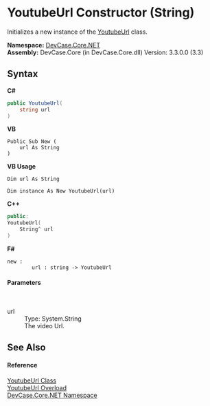 # YoutubeUrl Constructor (String)
 

Initializes a new instance of the <a href="T_DevCase_Core_NET_YoutubeUrl">YoutubeUrl</a> class.

**Namespace:**&nbsp;<a href="N_DevCase_Core_NET">DevCase.Core.NET</a><br />**Assembly:**&nbsp;DevCase.Core (in DevCase.Core.dll) Version: 3.3.0.0 (3.3)

## Syntax

**C#**<br />
``` C#
public YoutubeUrl(
	string url
)
```

**VB**<br />
``` VB
Public Sub New ( 
	url As String
)
```

**VB Usage**<br />
``` VB Usage
Dim url As String

Dim instance As New YoutubeUrl(url)
```

**C++**<br />
``` C++
public:
YoutubeUrl(
	String^ url
)
```

**F#**<br />
``` F#
new : 
        url : string -> YoutubeUrl
```


#### Parameters
&nbsp;<dl><dt>url</dt><dd>Type: System.String<br />The video Url.</dd></dl>

## See Also


#### Reference
<a href="T_DevCase_Core_NET_YoutubeUrl">YoutubeUrl Class</a><br /><a href="Overload_DevCase_Core_NET_YoutubeUrl__ctor">YoutubeUrl Overload</a><br /><a href="N_DevCase_Core_NET">DevCase.Core.NET Namespace</a><br />
